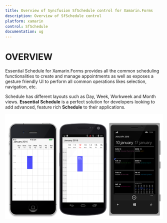 ```yaml
---
title: Overview of Syncfusion SfSchedule control for Xamarin.Forms
description: Overview of SfSchedule control
platform: xamarin
control: SfSchedule
documentation: ug
---
```



# OVERVIEW

Essential Schedule for Xamarin.Forms provides all the common scheduling functionalities to create and manage appointments as well as exposes a gesture friendly UI to perform all common operations likes selection, navigation, etc. 

Schedule has different layouts such as Day, Week, Workweek and Month views. **Essential** **Schedule** is a perfect solution for developers looking to add advanced, feature rich **Schedule** to their applications.

![](overview_images/overview.png)